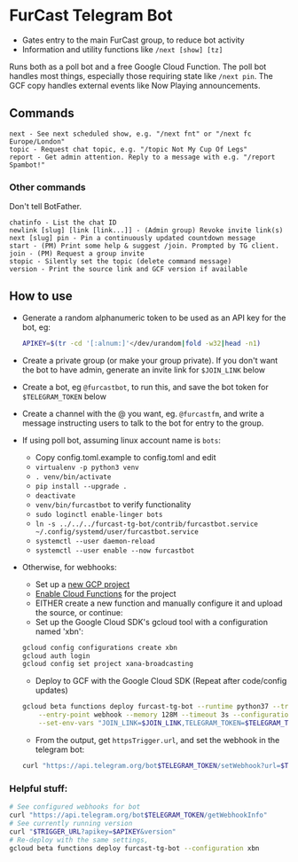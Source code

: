 # FurCast Telegram Bot

* Gates entry to the main FurCast group, to reduce bot activity
* Information and utility functions like `/next [show] [tz]`

Runs both as a poll bot and a free Google Cloud Function. The poll bot handles
most things, especially those requiring state like `/next pin`. The GCF copy
handles external events like Now Playing announcements.

## Commands
```
next - See next scheduled show, e.g. "/next fnt" or "/next fc Europe/London"
topic - Request chat topic, e.g. "/topic Not My Cup Of Legs"
report - Get admin attention. Reply to a message with e.g. "/report Spambot!"
```
### Other commands
Don't tell BotFather.
```
chatinfo - List the chat ID
newlink [slug] [link [link...]] - (Admin group) Revoke invite link(s)
next [slug] pin - Pin a continuously updated countdown message
start - (PM) Print some help & suggest /join. Prompted by TG client.
join - (PM) Request a group invite
stopic - Silently set the topic (delete command message)
version - Print the source link and GCF version if available
```

## How to use

* Generate a random alphanumeric token to be used as an API key for the bot, eg:

  ```bash
  APIKEY=$(tr -cd '[:alnum:]'</dev/urandom|fold -w32|head -n1)
  ```
* Create a private group (or make your group private). If you don't want the bot
  to have admin, generate an invite link for `$JOIN_LINK` below
* Create a bot, eg `@furcastbot`, to run this, and save the bot token for
  `$TELEGRAM_TOKEN` below
* Create a channel with the @ you want, eg. `@furcastfm`, and write a message
  instructing users to talk to the bot for entry to the group.
* If using poll bot, assuming linux account name is `bots`:
  * Copy config.toml.example to config.toml and edit
  * `virtualenv -p python3 venv`
  * `. venv/bin/activate`
  * `pip install --upgrade .`
  * `deactivate`
  * `venv/bin/furcastbot` to verify functionality
  * `sudo loginctl enable-linger bots`
  * `ln -s ../../../furcast-tg-bot/contrib/furcastbot.service
    ~/.config/systemd/user/furcastbot.service`
  * `systemctl --user daemon-reload`
  * `systemctl --user enable --now furcastbot`

* Otherwise, for webhooks:
  * Set up a
    [new GCP project](https://console.cloud.google.com/projectcreate?previousPage=%2Ffunctions%2Flist)
  * [Enable Cloud Functions](https://console.cloud.google.com/flows/enableapi?apiid=cloudfunctions)
    for the project
  * EITHER create a new function and manually configure it and upload the source, or continue:
  * Set up the Google Cloud SDK's gcloud tool with a configuration named 'xbn':

  ```bash
  gcloud config configurations create xbn
  gcloud auth login
  gcloud config set project xana-broadcasting
  ```

  * Deploy to GCF with the Google Cloud SDK (Repeat after code/config updates)

  ```bash
  gcloud beta functions deploy furcast-tg-bot --runtime python37 --trigger-http \
      --entry-point webhook --memory 128M --timeout 3s --configuration xbn \
      --set-env-vars "JOIN_LINK=$JOIN_LINK,TELEGRAM_TOKEN=$TELEGRAM_TOKEN,APIKEY=$APIKEY"
  ```

  * From the output, get `httpsTrigger.url`, and set the webhook in the telegram bot:

  ```bash
  curl "https://api.telegram.org/bot$TELEGRAM_TOKEN/setWebhook?url=$TRIGGER_URL&apikey=$APIKEY"
  ```

### Helpful stuff:
```bash
# See configured webhooks for bot
curl "https://api.telegram.org/bot$TELEGRAM_TOKEN/getWebhookInfo"
# See currently running version
curl "$TRIGGER_URL?apikey=$APIKEY&version"
# Re-deploy with the same settings,
gcloud beta functions deploy furcast-tg-bot --configuration xbn
```
